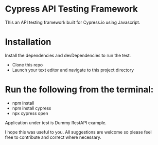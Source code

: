 # Cypress API Testing Framework

This an API testing framework built for Cypress.io using Javascript.

# Installation
Install the dependencies and devDependencies to run the test.

- Clone this repo
- Launch your text editor and navigate to this project directory

# Run the following from the terminal:

- npm install
- npm install cypress 
- npx cypress open

Application under test is Dummy RestAPI example.

I hope this was useful to you. All suggestions are welcome so please feel free to contribute and correct where necessary.
